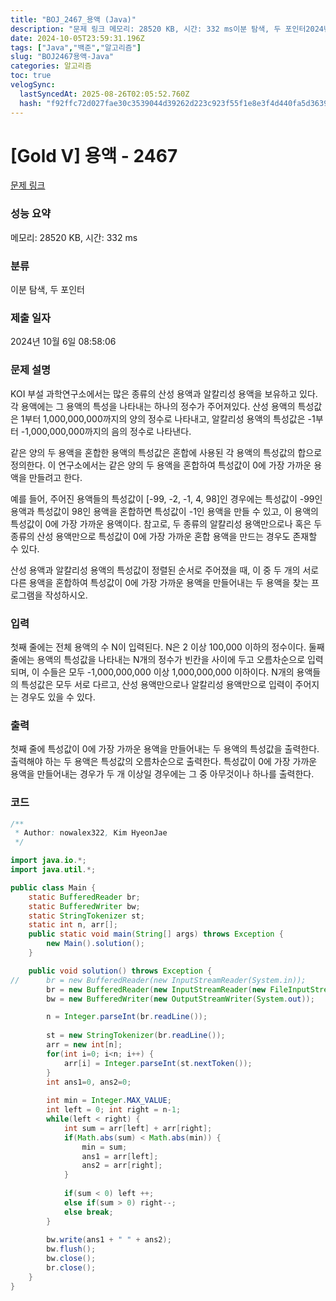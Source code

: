 ```yaml
---
title: "BOJ_2467_용액 (Java)"
description: "문제 링크 메모리: 28520 KB, 시간: 332 ms이분 탐색, 두 포인터2024년 10월 6일 08:58:06"
date: 2024-10-05T23:59:31.196Z
tags: ["Java","백준","알고리즘"]
slug: "BOJ2467용액-Java"
categories: 알고리즘
toc: true
velogSync:
  lastSyncedAt: 2025-08-26T02:05:52.760Z
  hash: "f92ffc72d027fae30c3539044d39262d223c923f55f1e8e3f4d440fa5d3639e7"
---
```


# [Gold V] 용액 - 2467 

[문제 링크](https://www.acmicpc.net/problem/2467) 

### 성능 요약

메모리: 28520 KB, 시간: 332 ms

### 분류

이분 탐색, 두 포인터

### 제출 일자

2024년 10월 6일 08:58:06

### 문제 설명

<p>KOI 부설 과학연구소에서는 많은 종류의 산성 용액과 알칼리성 용액을 보유하고 있다. 각 용액에는 그 용액의 특성을 나타내는 하나의 정수가 주어져있다. 산성 용액의 특성값은 1부터 1,000,000,000까지의 양의 정수로 나타내고, 알칼리성 용액의 특성값은 -1부터 -1,000,000,000까지의 음의 정수로 나타낸다.</p>

<p>같은 양의 두 용액을 혼합한 용액의 특성값은 혼합에 사용된 각 용액의 특성값의 합으로 정의한다. 이 연구소에서는 같은 양의 두 용액을 혼합하여 특성값이 0에 가장 가까운 용액을 만들려고 한다. </p>

<p>예를 들어, 주어진 용액들의 특성값이 [-99, -2, -1, 4, 98]인 경우에는 특성값이 -99인 용액과 특성값이 98인 용액을 혼합하면 특성값이 -1인 용액을 만들 수 있고, 이 용액의 특성값이 0에 가장 가까운 용액이다. 참고로, 두 종류의 알칼리성 용액만으로나 혹은 두 종류의 산성 용액만으로 특성값이 0에 가장 가까운 혼합 용액을 만드는 경우도 존재할 수 있다.</p>

<p>산성 용액과 알칼리성 용액의 특성값이 정렬된 순서로 주어졌을 때, 이 중 두 개의 서로 다른 용액을 혼합하여 특성값이 0에 가장 가까운 용액을 만들어내는 두 용액을 찾는 프로그램을 작성하시오.</p>

### 입력 

 <p>첫째 줄에는 전체 용액의 수 N이 입력된다. N은 2 이상 100,000 이하의 정수이다. 둘째 줄에는 용액의 특성값을 나타내는 N개의 정수가 빈칸을 사이에 두고 오름차순으로 입력되며, 이 수들은 모두 -1,000,000,000 이상 1,000,000,000 이하이다. N개의 용액들의 특성값은 모두 서로 다르고, 산성 용액만으로나 알칼리성 용액만으로 입력이 주어지는 경우도 있을 수 있다.</p>

### 출력 

 <p>첫째 줄에 특성값이 0에 가장 가까운 용액을 만들어내는 두 용액의 특성값을 출력한다. 출력해야 하는 두 용액은 특성값의 오름차순으로 출력한다. 특성값이 0에 가장 가까운 용액을 만들어내는 경우가 두 개 이상일 경우에는 그 중 아무것이나 하나를 출력한다.</p>


### 코드
```java
/**
 * Author: nowalex322, Kim HyeonJae
 */

import java.io.*;
import java.util.*;

public class Main {
	static BufferedReader br;
	static BufferedWriter bw;
	static StringTokenizer st;
	static int n, arr[];
	public static void main(String[] args) throws Exception {
		new Main().solution();
	}

	public void solution() throws Exception {
//		br = new BufferedReader(new InputStreamReader(System.in));
		br = new BufferedReader(new InputStreamReader(new FileInputStream("input.txt")));
		bw = new BufferedWriter(new OutputStreamWriter(System.out));

		n = Integer.parseInt(br.readLine());
		
		st = new StringTokenizer(br.readLine());		
		arr = new int[n];
		for(int i=0; i<n; i++) {
			arr[i] = Integer.parseInt(st.nextToken());
		}
		int ans1=0, ans2=0;
		
		int min = Integer.MAX_VALUE;
		int left = 0; int right = n-1;
		while(left < right) {
			int sum = arr[left] + arr[right];
			if(Math.abs(sum) < Math.abs(min)) {
				min = sum;
				ans1 = arr[left];
				ans2 = arr[right];
			}
			
			if(sum < 0) left ++;
			else if(sum > 0) right--;
			else break;
		}
		
		bw.write(ans1 + " " + ans2);
		bw.flush();
		bw.close();
		br.close();
	}
}
```